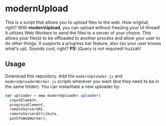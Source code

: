 # modernUpload

This is a script that allows you to upload files to the web. How original, right? With **modernUpload**, you can upload *without* freezing your UI thread! It utilizes Web Workers to send the files to a server of your choice. This allows your file(s) to be offloaded to another process and allow your user to do other things. It supports a progress bar feature, also (so your user knows what's up). Sounds cool, right? **PS:** jQuery is *not* required! huzzah!

## Usage

Download this repository. Add the `modernUploader.js` and `modernUploaderWorker.js` scripts wherever you want (but they need to be in the same folder). You can instantiate a new uploader by:

```javascript
var uploader = new modernUploader.uploader(
  inputElement, 
  progressElement, 
  remoteServerURI, 
  remoteServerAttribute, 
  pathToWebWorker);
```
